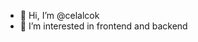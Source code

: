 - 👋 Hi, I’m @celalcok
- 👀 I’m interested in frontend and backend
  

<!---
celalcok/celalcok is a ✨ special ✨ repository because its `README.md` (this file) appears on your GitHub profile.
You can click the Preview link to take a look at your changes.
--->
